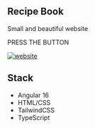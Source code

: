 
## Recipe Book

Small and beautiful website

PRESS THE BUTTON

[![website](https://img.shields.io/badge/Recipe_Book-website-000?style=for-the-badge&logo=ko-fi&logoColor=white)](https://ng-declima.web.app/)

## Stack

- Angular 16
- HTML/CSS
- TailwindCSS
- TypeScript
